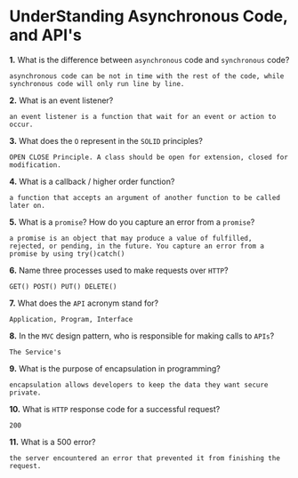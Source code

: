 # UnderStanding Asynchronous Code, and API's

**1.** What is the difference between `asynchronous` code and `synchronous` code?
<!-- enter you answer in the space below -->
```
asynchronous code can be not in time with the rest of the code, while synchronous code will only run line by line. 
```
**2.** What is an event listener?
<!-- enter you answer in the space below -->
```
an event listener is a function that wait for an event or action to occur. 
```
**3.** What does the `O` represent in the `SOLID` principles?
<!-- enter you answer in the space below -->
```
OPEN CLOSE Principle. A class should be open for extension, closed for modification.
```
**4.** What is a callback / higher order function?
<!-- enter you answer in the space below -->
```
a function that accepts an argument of another function to be called later on.
```
**5.** What is a `promise`? How do you capture an error from a `promise`?
<!-- enter you answer in the space below -->
```
a promise is an object that may produce a value of fulfilled, rejected, or pending, in the future. You capture an error from a promise by using try()catch()
```
**6.** Name three processes used to make requests over `HTTP`?
<!-- enter you answer in the space below -->
```
GET() POST() PUT() DELETE()
```
**7.** What does the `API` acronym stand for?
<!-- enter you answer in the space below -->
```
Application, Program, Interface
```
**8.** In the `MVC` design pattern, who is responsible for making calls to `APIs`?
<!-- enter you answer in the space below -->
```
The Service's
```
**9.** What is the purpose of encapsulation in programming?
<!-- enter you answer in the space below -->
```
encapsulation allows developers to keep the data they want secure private. 
```
**10.** What is `HTTP` response code for a successful request?
<!-- enter you answer in the space below -->
```
200
```
**11.** What is a 500 error?
<!-- enter you answer in the space below -->
```
the server encountered an error that prevented it from finishing the request.
```